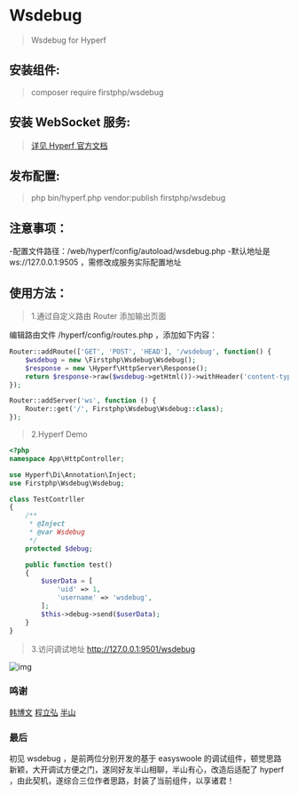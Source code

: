# Wsdebug
>Wsdebug for Hyperf

## 安装组件:
>composer require firstphp/wsdebug

## 安装 WebSocket 服务:
>[详见 Hyperf 官方文档](https://doc.hyperf.io/#/zh/websocket-server)

## 发布配置:
>php bin/hyperf.php vendor:publish firstphp/wsdebug

## 注意事项：
-配置文件路径：/web/hyperf/config/autoload/wsdebug.php
-默认地址是 ws://127.0.0.1:9505 ，需修改成服务实际配置地址

## 使用方法：
>1.通过自定义路由 Router 添加输出页面

编辑路由文件 /hyperf/config/routes.php ，添加如下内容：

```php
Router::addRoute(['GET', 'POST', 'HEAD'], '/wsdebug', function() {
    $wsdebug = new \Firstphp\Wsdebug\Wsdebug();
    $response = new \Hyperf\HttpServer\Response();
    return $response->raw($wsdebug->getHtml())->withHeader('content-type', 'text/html; charset=utf-8');
});

Router::addServer('ws', function () {
    Router::get('/', Firstphp\Wsdebug\Wsdebug::class);
});
```

>2.Hyperf Demo
```php
<?php
namespace App\HttpController;

use Hyperf\Di\Annotation\Inject;
use Firstphp\Wsdebug\Wsdebug;

class TestContrller 
{
    /**
     * @Inject
     * @var Wsdebug
     */
	protected $debug;

	public function test()
	{
		$userData = [
		    'uid' => 1,
		    'username' => 'wsdebug',
		];
		$this->debug->send($userData);
	}
}
```

>3.访问调试地址
http://127.0.0.1:9501/wsdebug

![img](http://static.firstphp.com/WSDEBUG-WX20191106-152056.png)

### 鸣谢
[韩博文](https://github.com/hanwenbo)
[程立弘](https://github.com/lsclh)
[半山](https://github.com/dwdcth)

### 最后
初见 wsdebug ，是前两位分别开发的基于 easyswoole 的调试组件，顿觉思路新颖，大开调试方便之门，遂同好友半山相聊，半山有心，改造后适配了 hyperf ，由此契机，遂综合三位作者思路，封装了当前组件，以享诸君！






